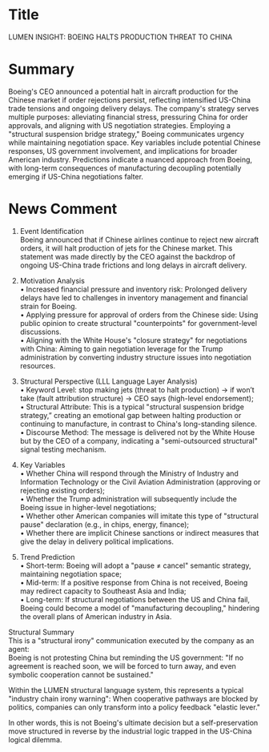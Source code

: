 # Title
LUMEN INSIGHT: BOEING HALTS PRODUCTION THREAT TO CHINA

# Summary
Boeing's CEO announced a potential halt in aircraft production for the Chinese market if order rejections persist, reflecting intensified US-China trade tensions and ongoing delivery delays. The company's strategy serves multiple purposes: alleviating financial stress, pressuring China for order approvals, and aligning with US negotiation strategies. Employing a "structural suspension bridge strategy," Boeing communicates urgency while maintaining negotiation space. Key variables include potential Chinese responses, US government involvement, and implications for broader American industry. Predictions indicate a nuanced approach from Boeing, with long-term consequences of manufacturing decoupling potentially emerging if US-China negotiations falter.

# News Comment
1. Event Identification  
Boeing announced that if Chinese airlines continue to reject new aircraft orders, it will halt production of jets for the Chinese market. This statement was made directly by the CEO against the backdrop of ongoing US-China trade frictions and long delays in aircraft delivery.

2. Motivation Analysis  
• Increased financial pressure and inventory risk: Prolonged delivery delays have led to challenges in inventory management and financial strain for Boeing.  
• Applying pressure for approval of orders from the Chinese side: Using public opinion to create structural "counterpoints" for government-level discussions.  
• Aligning with the White House's "closure strategy" for negotiations with China: Aiming to gain negotiation leverage for the Trump administration by converting industry structure issues into negotiation resources.

3. Structural Perspective (LLL Language Layer Analysis)  
• Keyword Level: stop making jets (threat to halt production) → if won’t take (fault attribution structure) → CEO says (high-level endorsement);  
• Structural Attribute: This is a typical "structural suspension bridge strategy,” creating an emotional gap between halting production or continuing to manufacture, in contrast to China's long-standing silence.  
• Discourse Method: The message is delivered not by the White House but by the CEO of a company, indicating a "semi-outsourced structural" signal testing mechanism.

4. Key Variables  
• Whether China will respond through the Ministry of Industry and Information Technology or the Civil Aviation Administration (approving or rejecting existing orders);  
• Whether the Trump administration will subsequently include the Boeing issue in higher-level negotiations;  
• Whether other American companies will imitate this type of "structural pause" declaration (e.g., in chips, energy, finance);  
• Whether there are implicit Chinese sanctions or indirect measures that give the delay in delivery political implications.

5. Trend Prediction  
• Short-term: Boeing will adopt a "pause ≠ cancel" semantic strategy, maintaining negotiation space;  
• Mid-term: If a positive response from China is not received, Boeing may redirect capacity to Southeast Asia and India;  
• Long-term: If structural negotiations between the US and China fail, Boeing could become a model of "manufacturing decoupling," hindering the overall plans of American industry in Asia.

Structural Summary  
This is a "structural irony" communication executed by the company as an agent:  
Boeing is not protesting China but reminding the US government: "If no agreement is reached soon, we will be forced to turn away, and even symbolic cooperation cannot be sustained."  

Within the LUMEN structural language system, this represents a typical "industry chain irony warning": When cooperative pathways are blocked by politics, companies can only transform into a policy feedback "elastic lever."  

In other words, this is not Boeing's ultimate decision but a self-preservation move structured in reverse by the industrial logic trapped in the US-China logical dilemma.
